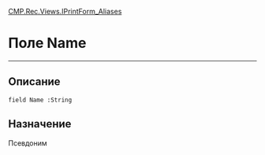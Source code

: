 ﻿---
Link: CMP.Rec.Views.IPrintForm_Aliases.@Name
---

<!---  Навигация
[Имя проекта](#) :
-->
[CMP.Rec.Views.IPrintForm_Aliases](Default)

# Поле Name
---

## Описание

    field Name :String

<!--
## Аргументы{#Args}

### Аргумент1

Описание аргумента 1
-->

## Назначение

Псевдоним

<!--
## Пример

    Name...
-->

